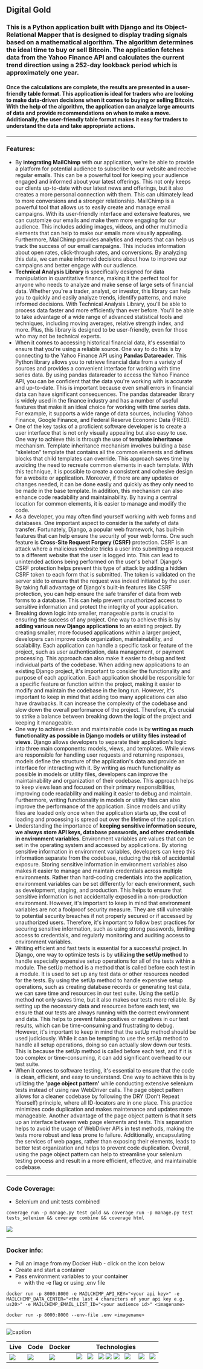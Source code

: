 ## Digital Gold
### This is a Python application built with Django and its Object-Relational Mapper that is designed to display trading signals based on a mathematical algorithm. The algorithm determines the ideal time to buy or sell Bitcoin. The application fetches data from the Yahoo Finance API and calculates the current trend direction using a 252-day lookback period which is approximately one year. 

#### Once the calculations are complete, the results are presented in a user-friendly table format. This application is ideal for traders who are looking to make data-driven decisions when it comes to buying or selling Bitcoin. With the help of the algorithm, the application can analyze large amounts of data and provide recommendations on when to make a move. Additionally, the user-friendly table format makes it easy for traders to understand the data and take appropriate actions.

--------------------------------------------------

### Features:

* By **integrating MailChimp** with our application, we're be able to provide a platform for potential audience to subscribe to our website and receive regular emails. This can be a powerful tool for keeping your audience engaged and informed about your latest offerings. This not only keeps our clients up-to-date with our latest news and offerings, but it also creates a more personal connection with them. This can ultimately lead to more conversions and a stronger relationship. MailChimp is a powerful tool that allows us to easily create and manage email campaigns. With its user-friendly interface and extensive features, we can customize our emails and make them more engaging for our audience. This includes adding images,   videos, and other multimedia elements that can help to make our emails more visually appealing. Furthermore, MailChimp provides analytics and reports that can help us track the success of our email campaigns. This includes information about open rates, click-through rates, and conversions. By analyzing this data, we can make informed decisions about how to improve our campaigns and better engage with our audience.
* **Technical Analysis Library** is specifically designed for data manipulation in quantitative finance, making it the perfect tool for anyone who needs to analyze and make sense of large sets of financial data. Whether you're a trader, analyst, or investor, this library can help you to quickly and easily analyze trends, identify patterns, and make informed decisions. With Technical Analysis Library, you'll be able to process data faster and more efficiently than ever before. You'll be able to take advantage of a wide range of advanced statistical tools and techniques, including moving averages, relative strength index, and more. Plus, this library is designed to be user-friendly, even for those who may not be technical experts.
* When it comes to accessing historical financial data, it's essential to ensure that you're using a reliable source. One way to do this is by connecting to the Yahoo Finance API using **Pandas Datareader**. This Python library allows you to retrieve financial data from a variety of sources and provides a convenient interface for working with time series data. By using pandas datareader to access the Yahoo Finance API, you can be confident that the data you're working with is accurate and up-to-date. This is important because even small errors in financial data can have significant consequences. The pandas datareader library is widely used in the finance industry and has a number of useful features that make it an ideal choice for working with time series data. For example, it supports a wide range of data sources, including Yahoo Finance, Google Finance, and Federal Reserve Economic Data (FRED).
* One of the key tasks of a proficient software developer is to create a user interface that is not only visually appealing but also easy to use. One way to achieve this is through the use of **template inheritance** mechanism. Template inheritance mechanism involves building a base "skeleton" template that contains all the common elements and defines blocks that child templates can override. This approach saves time by avoiding the need to recreate common elements in each template. With this technique, it is possible to create a consistent and cohesive design for a website or application. Moreover, if there are any updates or changes needed, it can be done easily and quickly as they only need to be made in the base template. In addition, this mechanism can also enhance code readability and maintainability. By having a central location for common elements, it is easier to manage and modify the code.
* As a developer, you may often find yourself working with web forms and databases. One important aspect to consider is the safety of data transfer. Fortunately, Django, a popular web framework, has built-in features that can help ensure the security of your web forms. One such feature is **Cross-Site Request Forgery (CSRF)** protection. CSRF is an attack where a malicious website tricks a user into submitting a request to a different website that the user is logged into. This can lead to unintended actions being performed on the user's behalf. Django's CSRF protection helps prevent this type of attack by adding a hidden CSRF token to each form that is submitted. The token is validated on the server side to ensure that the request was indeed initiated by the user. By taking full advantage of Django's built-in features like CSRF protection, you can help ensure the safe transfer of data from web forms to a database. This can help prevent unauthorized access to sensitive information and protect the integrity of your application.
* Breaking down logic into smaller, manageable parts is crucial to ensuring the success of any project. One way to achieve this is by **adding various new Django applications** to an existing project. By creating smaller, more focused applications within a larger project, developers can improve code organization, maintainability, and scalability. Each application can handle a specific task or feature of the project, such as user authentication, data management, or payment processing. This approach can also make it easier to debug and test individual parts of the codebase. When adding new applications to an existing Django project, it's important to consider the functionality and purpose of each application. Each application should be responsible for a specific feature or function within the project, making it easier to modify and maintain the codebase in the long run. However, it's important to keep in mind that adding too many applications can also have drawbacks. It can increase the complexity of the codebase and slow down the overall performance of the project. Therefore, it's crucial to strike a balance between breaking down the logic of the project and keeping it manageable.
* One way to achieve clean and maintainable code is by **writing as much functionality as possible in Django models or utility files instead of views**. Django allows developers to separate their application's logic into three main components: models, views, and templates. While views are responsible for handling user requests and returning responses, models define the structure of the application's data and provide an interface for interacting with it. By writing as much functionality as possible in models or utility files, developers can improve the maintainability and organization of their codebase. This approach helps to keep views lean and focused on their primary responsibilities, improving code readability and making it easier to debug and maintain. Furthermore, writing functionality in models or utility files can also improve the performance of the application. Since models and utility files are loaded only once when the application starts up, the cost of loading and processing is spread out over the lifetime of the application.
* Understanding the importance of **keeping sensitive information secure, we always store API keys, database passwords, and other credentials in environment variables**. Environment variables are values that can be set in the operating system and accessed by applications. By storing sensitive information in environment variables, developers can keep this information separate from the codebase, reducing the risk of accidental exposure. Storing sensitive information in environment variables also makes it easier to manage and maintain credentials across multiple environments. Rather than hard-coding credentials into the application, environment variables can be set differently for each environment, such as development, staging, and production. This helps to ensure that sensitive information is not accidentally exposed in a non-production environment. However, it's important to keep in mind that environment variables are not a foolproof security measure. They are still vulnerable to potential security breaches if not properly secured or if accessed by unauthorized users. Therefore, it's important to follow best practices for securing sensitive information, such as using strong passwords, limiting access to credentials, and regularly monitoring and auditing access to environment variables. 
* Writing efficient and fast tests is essential for a successful project. In Django, one way to optimize tests is by **utilizing the setUp method** to handle especially expensive setup operations for all of the tests within a module. The setUp method is a method that is called before each test in a module. It is used to set up any test data or other resources needed for the tests. By using the setUp method to handle expensive setup operations, such as creating database records or generating test data, we can save time and resources in our test suite. Using the setUp method not only saves time, but it also makes our tests more reliable. By setting up the necessary data and resources before each test, we ensure that our tests are always running with the correct environment and data. This helps to prevent false positives or negatives in our test results, which can be time-consuming and frustrating to debug. However, it's important to keep in mind that the setUp method should be used judiciously. While it can be tempting to use the setUp method to handle all setup operations, doing so can actually slow down our tests. This is because the setUp method is called before each test, and if it is too complex or time-consuming, it can add significant overhead to our test suite.
* When it comes to software testing, it's essential to ensure that the code is clean, efficient, and easy to understand. One way to achieve this is by utilizing the **'page object pattern'** while conducting extensive selenium tests instead of using raw WebDriver calls. The page object pattern allows for a cleaner codebase by following the DRY (Don't Repeat Yourself) principle, where all ID-locators are in one place. This practice minimizes code duplication and makes maintenance and updates more manageable. Another advantage of the page object pattern is that it sets up an interface between web page elements and tests. This separation helps to avoid the usage of WebDriver APIs in test methods, making the tests more robust and less prone to failure. Additionally, encapsulating the services of web pages, rather than exposing their elements, leads to better test organization and helps to prevent code duplication. Overall, using the page object pattern can help to streamline your selenium testing process and result in a more efficient, effective, and maintainable codebase.

--------------------------------------------------

### Code Coverage:
* Selenium and unit tests combined

```
coverage run -p manage.py test gold && coverage run -p manage.py test tests_selenium && coverage combine && coverage html

```

<img src="https://github.com/mjaroszewski1979/golden-cross-v1/blob/main/cov_report.png">

------------------------------------------------

### Docker info:
* Pull an image from my Docker Hub - click on the icon below
* Create and start a container 
* Pass environment variables to your container
  * with the -e flag or using .env file

```
docker run -p 8000:8000 -e MAILCHIMP_API_KEY="<your api key>" -e MAILCHIMP_DATA_CENTER="<the last 4 characters of your api key e.g. us20>" -e MAILCHIMP_EMAIL_LIST_ID="<your audience id>" <imagename>

```
```
docker run -p 8000:8000 --env-file .env <imagename>

```

--------------------------------------------------


![caption](https://github.com/mjaroszewski1979/golden-cross-v1/blob/main/dg_mockup.png)
  
  Live | Code | Docker | Technologies
  ---- | ---- | ------ | ------------
  [<img src="https://github.com/mjaroszewski1979/mjaroszewski1979/blob/main/pyan1.png">](http://taurustrading.pythonanywhere.com/) | [<img src="https://github.com/mjaroszewski1979/mjaroszewski1979/blob/main/github_g.png">](https://github.com/mjaroszewski1979/golden-cross-v1) | [<img src="https://github.com/mjaroszewski1979/mjaroszewski1979/blob/main/docker_g.png">](https://hub.docker.com/r/maciej1245/digital-gold) | <img src="https://github.com/mjaroszewski1979/mjaroszewski1979/blob/main/python_g.png"> &nbsp; <img src="https://github.com/mjaroszewski1979/mjaroszewski1979/blob/main/django_g.png"> &nbsp; <img src="https://github.com/mjaroszewski1979/mjaroszewski1979/blob/main/pandas.png"> <img src="https://github.com/mjaroszewski1979/mjaroszewski1979/blob/main/html_g.png"> <img src="https://github.com/mjaroszewski1979/mjaroszewski1979/blob/main/css_g.png"> &nbsp; <img src="https://github.com/mjaroszewski1979/mjaroszewski1979/blob/main/htmlup.png"> &nbsp; &nbsp; <img src="https://github.com/mjaroszewski1979/mjaroszewski1979/blob/main/js1.png"> &nbsp; <img src="https://github.com/mjaroszewski1979/mjaroszewski1979/blob/main/chimp.png"> 
